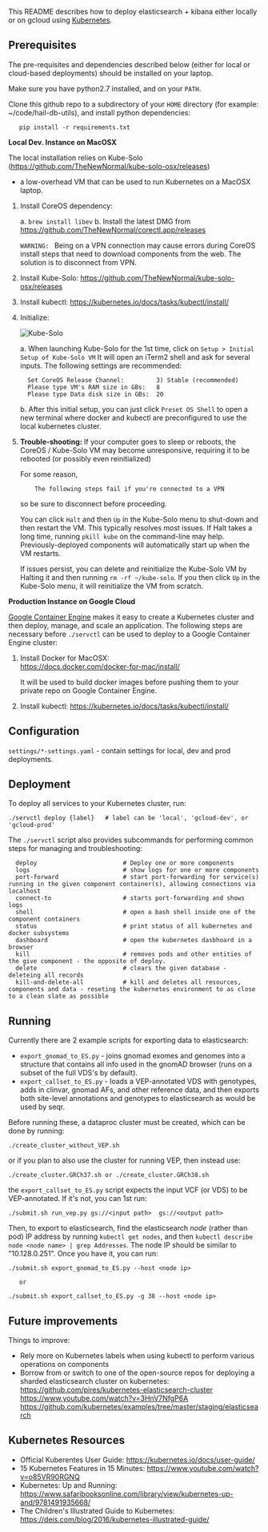 This README describes how to deploy elasticsearch + kibana either locally or on gcloud using [Kubernetes](https://kubernetes.io/).

Prerequisites
-------------

The pre-requisites and dependencies described below (either for local or cloud-based deployments) should be installed on your laptop. 

Make sure you have python2.7 installed, and on your `PATH`. 

Clone this github repo to a subdirectory of your `HOME` directory (for example: ~/code/hail-db-utils), and install python dependencies:

       pip install -r requirements.txt


**Local Dev. Instance on MacOSX**

The local installation relies on Kube-Solo (https://github.com/TheNewNormal/kube-solo-osx/releases)
- a low-overhead VM that can be used to run Kubernetes on a MacOSX laptop.

1. Install CoreOS dependency:

   a. `brew install libev`
   b. Install the latest DMG from https://github.com/TheNewNormal/corectl.app/releases

   `WARNING: ` Being on a VPN connection may cause errors during CoreOS install steps that need to download components from the web.
   The solution is to disconnect from VPN.

2. Install Kube-Solo: https://github.com/TheNewNormal/kube-solo-osx/releases

3. Install kubectl: https://kubernetes.io/docs/tasks/kubectl/install/

4. Initialize:

   ![Kube-Solo](https://raw.githubusercontent.com/TheNewNormal/kube-solo-osx/master/kube-solo-osx.png "Kubernetes-Solo")

   a. When launching Kube-Solo for the 1st time, click on `Setup > Initial Setup of Kube-Solo VM`
      It will open an iTerm2 shell and ask for several inputs. The following settings are recommended:

         Set CoreOS Release Channel:         3) Stable (recommended)
         Please type VM's RAM size in GBs:   8
         Please type Data disk size in GBs:  20
 
   b. After this initial setup, you can just click `Preset OS Shell` to open a new terminal where docker and kubectl are preconfigured to use the local kubernetes cluster. 


5.  **Trouble-shooting:** If your computer goes to sleep or reboots, the CoreOS / Kube-Solo VM may become unresponsive, requiring it to be rebooted (or possibly even reinitialized)

    For some reason,

            The following steps fail if you're connected to a VPN

    so be sure to disconnect before proceeding.

    You can click `Halt` and then `Up` in the Kube-Solo menu to shut-down and then restart the VM.
    This typically resolves most issues. If Halt takes a long time, running `pkill kube` on the command-line may help.
    Previously-deployed components will automatically start up when the VM restarts.

    If issues persist, you can delete and reinitialize the Kube-Solo VM by Halting it and then running `rm -rf ~/kube-solo`.
    If you then click `Up` in the Kube-Solo menu, it will reinitialize the VM from scratch.


**Production Instance on Google Cloud**

[Google Container Engine](https://cloud.google.com/container-engine/docs/) makes it easy to create a Kubernetes cluster and then deploy, manage, and scale an application. The following steps are necessary before `./servctl` can be used to deploy to a Google Container Engine cluster:

1. Install Docker for MacOSX:  
   https://docs.docker.com/docker-for-mac/install/

   It will be used to build docker images before pushing them to your private repo on Google Container Engine.

2. Install kubectl: https://kubernetes.io/docs/tasks/kubectl/install/


Configuration
-------------

`settings/*-settings.yaml` - contain settings for local, dev and prod deployments.


Deployment
----------

To deploy all services to your Kubernetes cluster, run:

    ./servctl deploy {label}   # label can be 'local', 'gcloud-dev', or 'gcloud-prod'


The `./servctl` script also provides subcommands for performing common steps for managing and troubleshooting:
         
      deploy                        # Deploy one or more components
      logs                          # show logs for one or more components
      port-forward                  # start port-forwarding for service(s) running in the given component container(s), allowing connections via localhost
      connect-to                    # starts port-forwarding and shows logs
      shell                         # open a bash shell inside one of the component containers
      status                        # print status of all kubernetes and docker subsystems
      dashboard                     # open the kubernetes dasbhoard in a browser
      kill                          # removes pods and other entities of the give component - the opposite of deploy.
      delete                        # clears the given database - deleteing all records
      kill-and-delete-all           # kill and deletes all resources, components and data - reseting the kubernetes environment to as close to a clean slate as possible


Running
-------


Currently there are 2 example scripts for exporting data to elasticsearch:
- `export_gnomad_to_ES.py` - joins gnomad exomes and genomes into a structure that contains all info used in the gnomAD browser (runs on a subset of the full VDS's by default).
- `export_callset_to_ES.py` - loads a VEP-annotated VDS with genotypes, adds in clinvar, gnomad AFs, and other reference data, and then exports both site-level annotations and genotypes to elasticsearch as would be used by seqr.

Before running these,
a dataproc cluster must be created, which can be done by running:

    ./create_cluster_without_VEP.sh

or if you plan to also use the cluster for running VEP, then instead use:

    ./create_cluster.GRCh37.sh or ./create_cluster.GRCh38.sh

the `export_callset_to_ES.py` script expects the input VCF (or VDS) to be
VEP-annotated. If it's not, you can 1st run:

    ./submit.sh run_vep.py gs://<input path>  gs://<output path>

Then, to export to elasticsearch, find the elasticsearch *node* (rather than pod)
IP address by running `kubectl get nodes`, and then `kubectl describe node <node name> | grep Addresses`.
The node IP should be similar to "10.128.0.251". Once you have it, you can run:

    ./submit.sh export_gnomad_to_ES.py --host <node ip>

       or

    ./submit.sh export_callset_to_ES.py -g 38 --host <node ip>




Future improvements
-------------------

Things to improve:
- Rely more on Kubernetes labels when using kubectl to perform various operations on components
- Borrow from or switch to one of the open-source repos for deploying a sharded elasticsearch cluster on kubernetes:
https://github.com/pires/kubernetes-elasticsearch-cluster
https://www.youtube.com/watch?v=3HnV7NfgP6A
https://github.com/kubernetes/examples/tree/master/staging/elasticsearch


Kubernetes Resources
--------------------

- Official Kuberentes User Guide:  https://kubernetes.io/docs/user-guide/
- 15 Kubernetes Features in 15 Minutes: https://www.youtube.com/watch?v=o85VR90RGNQ
- Kubernetes: Up and Running: https://www.safaribooksonline.com/library/view/kubernetes-up-and/9781491935668/
- The Children's Illustrated Guide to Kubernetes: https://deis.com/blog/2016/kubernetes-illustrated-guide/

